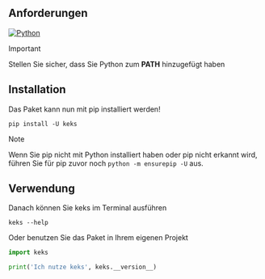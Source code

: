 [pip]: https://pip.pypa.io/en/stable/
[pypi]: https://pypi.org/project/keks
[python]: https://www.python.org/downloads/
[python-shield]: https://img.shields.io/badge/Python_3.11+-3776ab?style=for-the-badge&logo=python&logoColor=white
[website]: https://schokokeks.pages.dev

## Anforderungen

[![Python][python-shield]][python]

> [!IMPORTANT]  
> Stellen Sie sicher, dass Sie Python zum **PATH** hinzugefügt haben

## Installation

Das Paket kann nun mit pip installiert werden! 
```shell
pip install -U keks
```

> [!NOTE]  
> Wenn Sie pip nicht mit Python installiert haben oder pip nicht erkannt wird,  
> führen Sie für pip zuvor noch `python -m ensurepip -U` aus.

## Verwendung

Danach können Sie keks im Terminal ausführen
```shellOder nutzen Sie das Paket in Ihren eigenem Projekt
keks --help
```

Oder benutzen Sie das Paket in Ihrem eigenen Projekt
```python [project.py]
import keks

print('Ich nutze keks', keks.__version__)
```